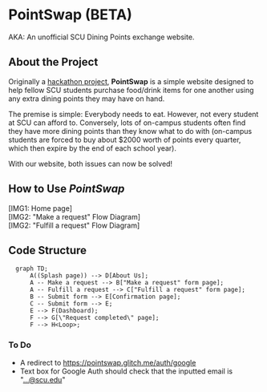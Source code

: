 # PointSwap (BETA)

AKA: An unofficial SCU Dining Points exchange website.

## About the Project

Originally a [hackathon project](https://devpost.com/software/sweet-madame), **PointSwap** is a
simple website designed to help fellow SCU students purchase food/drink items for one another 
using any extra dining points they may have on hand.

The premise is simple: Everybody needs to eat. However, not every student at SCU can afford to. 
Conversely, lots of on-campus students often find they have more dining points than they know 
what to do with (on-campus students are forced to buy about $2000 worth of points every quarter, 
which then expire by the end of each school year).

With our website, both issues can now be solved!

## How to Use _PointSwap_

[IMG1: Home page]<br>
[IMG2: "Make a request" Flow Diagram]<br>
[IMG2: "Fulfill a request" Flow Diagram]

## Code Structure

```mermaid
  graph TD;
      A((Splash page)) --> D[About Us];
      A -- Make a request --> B["Make a request" form page]; 
      A -- Fulfill a request --> C["Fulfill a request" form page]; 
      B -- Submit form --> E[Confirmation page];
      C -- Submit form --> E;
      E --> F(Dashboard);
      F --> G[\"Request completed\" page];
      F --> H<Loop>;
```

### To Do

* A redirect to https://pointswap.glitch.me/auth/google
* Text box for Google Auth should check that the inputted email is "...@scu.edu"
